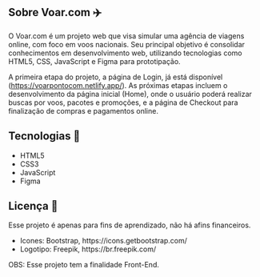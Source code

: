<h2>Sobre Voar.com ✈️</h2>

<p>O Voar.com é um projeto web que visa simular uma agência de viagens online, com foco em voos nacionais. Seu principal objetivo é consolidar conhecimentos em desenvolvimento web,
  utilizando tecnologias como HTML5, CSS, JavaScript e Figma para prototipação.

A primeira etapa do projeto, a página de Login, já está disponível (https://voarpontocom.netlify.app/). As próximas etapas incluem o desenvolvimento da página inicial (Home), onde o usuário poderá realizar
buscas por voos, pacotes e promoções, e a página de Checkout para finalização de compras e pagamentos online.</p>

<h2>Tecnologias 🤖</h2>
<ul>
  <li>HTML5</li>
  <li>CSS3</li>
  <li>JavaScript</li>
  <li>Figma</li>
</ul>

<h2>Licença 📜</h2>

<p>Esse projeto é apenas para fins de aprendizado, não há afins financeiros.</p>

<ul>
  <li>Icones: Bootstrap, https://icons.getbootstrap.com/</li>
  <li>Logotipo: Freepik, https://br.freepik.com/</li>
</ul>

<p>OBS: Esse projeto tem a finalidade Front-End.</p>
